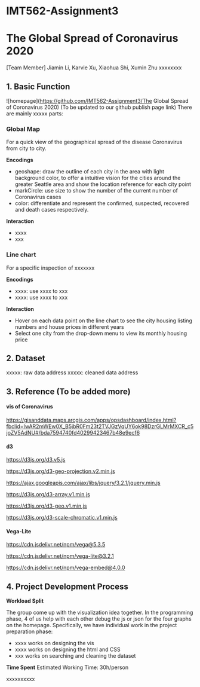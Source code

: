 # IMT562-Assignment3

# The Global Spread of Coronavirus 2020
[Team Member] Jiamin Li, Karvie Xu, Xiaohua Shi, Xumin Zhu
xxxxxxxx <!--Main descriptions-->

## 1. Basic Function
![homepage](https://github.com/IMT562-Assignment3/The Global Spread of Coronavirus 2020) (To be updated to our github publish page link)
There are mainly xxxxx parts: 

### Global Map
For a quick view of the geographical spread of the disease Coronavirus from city to city.

**Encodings**
- geoshape: draw the outline of each city in the area with light background color, to offer a intuitive vision for the cities around the greater Seattle area and show the location reference for each city point
- markCircle: use size to show the number of the current number of Coronavirus cases 
- color: differentiate and represent the confirmed, suspected, recovered and death cases respectively.

**Interaction**
- xxxx
- xxx

### Line chart
For a specific inspection of xxxxxxx

**Encodings**
- xxxx: use xxxx to xxx
- xxxx: use xxxx to xxx

**Interaction**
- Hover on each data point on the line chart to see the city housing listing numbers and house prices in different years
- Select one city from the drop-down menu to view its monthly housing price

## 2. Dataset
xxxxx: raw data address
xxxxx: cleaned data address




## 3. Reference (To be added more)
#### vis of Coronavirus
https://gisanddata.maps.arcgis.com/apps/opsdashboard/index.html?fbclid=IwAR2mWEw0X_B5jbR0Fm23t2TVJGzVqUY6ok98DzrGLMrMXCR_c5joZV5AdNU#/bda7594740fd40299423467b48e9ecf6


#### d3
https://d3js.org/d3.v5.js

https://d3js.org/d3-geo-projection.v2.min.js

https://ajax.googleapis.com/ajax/libs/jquery/3.2.1/jquery.min.js

https://d3js.org/d3-array.v1.min.js

https://d3js.org/d3-geo.v1.min.js

https://d3js.org/d3-scale-chromatic.v1.min.js

#### Vega-Lite
https://cdn.jsdelivr.net/npm/vega@5.3.5

https://cdn.jsdelivr.net/npm/vega-lite@3.2.1

https://cdn.jsdelivr.net/npm/vega-embed@4.0.0


## 4. Project Development Process
**Workload Split**

The group come up with the visualization idea together. In the programming phase, 4 of us help with each other debug the js or json for the four graphs on the homepage. Specifically, we have individual work in the project preparation phase:
- xxxx works on designing the vis
- xxxx works on designing the html and CSS
- xxx works on searching and cleaning the  dataset

**Time Spent**
Estimated Working Time: 30h/person

xxxxxxxxxx
